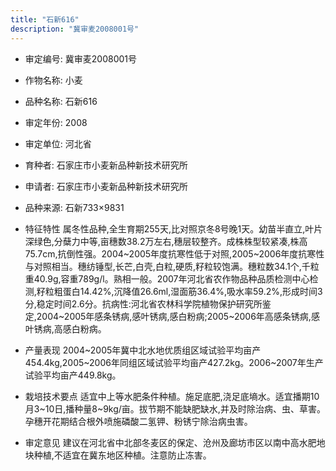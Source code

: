 ```yaml
---
title: "石新616"
description: "冀审麦2008001号"
---
```

* 审定编号:  冀审麦2008001号

*  作物名称:  小麦

*  品种名称:  石新616

*  审定年份:  2008

*  审定单位:  河北省

* 育种者:  石家庄市小麦新品种新技术研究所

*  申请者:  石家庄市小麦新品种新技术研究所

*  品种来源:  石新733×9831

*  特征特性
属冬性品种,全生育期255天,比对照京冬8号晚1天。幼苗半直立,叶片深绿色,分蘖力中等,亩穗数38.2万左右,穗层较整齐。成株株型较紧凑,株高75.7cm,抗倒性强。2004~2005年度抗寒性低于对照,2005~2006年度抗寒性与对照相当。穗纺锤型,长芒,白壳,白粒,硬质,籽粒较饱满。穗粒数34.1个,千粒重40.9g,容重789g/l。熟相一般。2007年河北省农作物品种品质检测中心检测,籽粒粗蛋白14.42%,沉降值26.6ml,湿面筋36.4%,吸水率59.2%,形成时间3分,稳定时间2.6分。抗病性:河北省农林科学院植物保护研究所鉴定,2004~2005年感条锈病,感叶锈病,感白粉病;2005~2006年高感条锈病,感叶锈病,高感白粉病。

*  产量表现
2004~2005年冀中北水地优质组区域试验平均亩产454.4kg,2005~2006年同组区域试验平均亩产427.2kg。2006~2007年生产试验平均亩产449.8kg。

*  栽培技术要点
适宜中上等水肥条件种植。施足底肥,浇足底墒水。适宜播期10月3~10日,播种量8~9kg/亩。拔节期不能缺肥缺水,并及时除治病、虫、草害。孕穗开花期结合根外喷施磷酸二氢钾、粉锈宁除治病虫害。

*  审定意见
建议在河北省中北部冬麦区的保定、沧州及廊坊市区以南中高水肥地块种植,不适宜在冀东地区种植。注意防止冻害。
